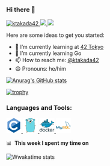 ### Hi there 👋
<p align="left">
  <a href="https://github.com/ktakada42/ktakada42/">
    <img src="https://komarev.com/ghpvc/?username=ktakada42" alt="ktakada42" /> </a>
  <a href="http://twitter.com/ktakada42">
    <img height="20" src="https://img.shields.io/twitter/follow/ktakada42?label=Twitter&logo=twitter&style=flat" /> </a>
  <a href="https://github.com/ktakada42">
    <img height="20" src="https://img.shields.io/github/followers/ktakada42?label=follow&logo=github&style=flat" /> </a>
</p>

Here are some ideas to get you started:

- 🔭 I’m currently learning at [42 Tokyo](https://42tokyo.jp/)
- 🌱 I’m currently learning Go
- 📫 How to reach me: [@ktakada42](https://twitter.com/ktakada42)
- 😄 Pronouns: he/him

[![Anurag's GitHub stats](https://github-readme-stats.vercel.app/api?username=ktakada42&theme=prussian&show_icons=true)](https://github.com/ktakada42/github-readme-stats)

[![trophy](https://github-profile-trophy.vercel.app/?username=ktakada42&theme=nord)](https://github.com/ktakada42/github-profile-trophy)

<h3 align="left">Languages and Tools:</h3>
<p align="left">
  <a href="https://www.cprogramming.com/" target="_blank" rel="noreferrer">
    <img src="https://raw.githubusercontent.com/devicons/devicon/master/icons/c/c-original.svg" alt="c" width="40" height="40"/> </a>
  <a href="https://golang.org" target="_blank" rel="noreferrer">
    <img src="https://raw.githubusercontent.com/devicons/devicon/master/icons/go/go-original.svg" alt="go" width="40" height="40"/> </a> 
  <a href="https://www.docker.com/" target="_blank" rel="noreferrer">
    <img src="https://raw.githubusercontent.com/devicons/devicon/master/icons/docker/docker-original-wordmark.svg" alt="docker" width="40" height="40"/> </a>
  <a href="https://www.mysql.com/" target="_blank" rel="noreferrer">
    <img src="https://raw.githubusercontent.com/devicons/devicon/master/icons/mysql/mysql-original-wordmark.svg" alt="mysql" width="40" height="40"/> </a>
</p>

📊 &nbsp;**This week I spent my time on**

![Wwakatime stats](https://github-readme-stats.vercel.app/api/wakatime?username=ktakada42&layuout=compact&theme=prussian&v=2)
